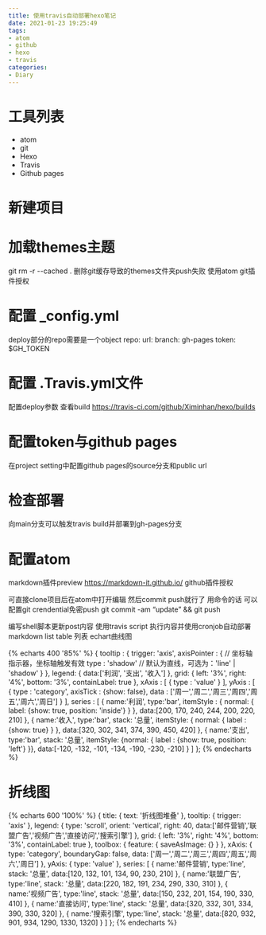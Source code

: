 ```yaml
---
title: 使用travis自动部署hexo笔记
date: 2021-01-23 19:25:49
tags:
- atom
- github
- hexo
- travis
categories:
- Diary
---
```


# 工具列表

* atom
* git
* Hexo
* Travis
* Github pages

# 新建项目
# 加载themes主题

git rm -r --cached .  删除git缓存导致的themes文件夹push失败
使用atom git插件授权

# 配置 \_config.yml

deploy部分的repo需要是一个object
repo:
    url:
    branch: gh-pages
    token: $GH_TOKEN

# 配置 \.Travis.yml文件

配置deploy参数
查看build
https://travis-ci.com/github/Ximinhan/hexo/builds


# 配置token与github pages

在project setting中配置github pages的source分支和public url

# 检查部署
向main分支可以触发travis build并部署到gh-pages分支

# 配置atom
markdown插件preview
https://markdown-it.github.io/
github插件授权

可直接clone项目后在atom中打开编辑
然后commit push就行了
用命令的话
可以配置git crendential免密push
git commit -am “update” && git push


编写shell脚本更新post内容
使用travis script 执行内容并使用cronjob自动部署
markdown list table 列表 echart曲线图

{% echarts 400 '85%' %}
{
    tooltip : {
        trigger: 'axis',
        axisPointer : {            // 坐标轴指示器，坐标轴触发有效
            type : 'shadow'        // 默认为直线，可选为：'line' | 'shadow'
        }
    },
    legend: {
        data:['利润', '支出', '收入']
    },
    grid: {
        left: '3%',
        right: '4%',
        bottom: '3%',
        containLabel: true
    },
    xAxis : [
        {
            type : 'value'
        }
    ],
    yAxis : [
        {
            type : 'category',
            axisTick : {show: false},
            data : ['周一','周二','周三','周四','周五','周六','周日']
        }
    ],
    series : [
        {
            name:'利润',
            type:'bar',
            itemStyle : {
                normal: {
                    label: {show: true, position: 'inside'}
                }
            },
            data:[200, 170, 240, 244, 200, 220, 210]
        },
        {
            name:'收入',
            type:'bar',
            stack: '总量',
            itemStyle: {
                normal: {
                    label : {show: true}
                }
            },
            data:[320, 302, 341, 374, 390, 450, 420]
        },
        {
            name:'支出',
            type:'bar',
            stack: '总量',
            itemStyle: {normal: {
                label : {show: true, position: 'left'}
            }},
            data:[-120, -132, -101, -134, -190, -230, -210]
        }
    ]
};
{% endecharts %}

# 折线图

{% echarts 600 '100%' %}
{
    title: {
        text: '折线图堆叠'
    },
    tooltip: {
        trigger: 'axis'
    },
    legend: {
        type: 'scroll',
        orient: 'vertical',
        right: 40,
        data:['邮件营销','联盟广告','视频广告','直接访问','搜索引擎']
    },
    grid: {
        left: '3%',
        right: '4%',
        bottom: '3%',
        containLabel: true
    },
    toolbox: {
        feature: {
            saveAsImage: {}
        }
    },
    xAxis: {
        type: 'category',
        boundaryGap: false,
        data: ['周一','周二','周三','周四','周五','周六','周日']
    },
    yAxis: {
        type: 'value'
    },
    series: [
        {
            name:'邮件营销',
            type:'line',
            stack: '总量',
            data:[120, 132, 101, 134, 90, 230, 210]
        },
        {
            name:'联盟广告',
            type:'line',
            stack: '总量',
            data:[220, 182, 191, 234, 290, 330, 310]
        },
        {
            name:'视频广告',
            type:'line',
            stack: '总量',
            data:[150, 232, 201, 154, 190, 330, 410]
        },
        {
            name:'直接访问',
            type:'line',
            stack: '总量',
            data:[320, 332, 301, 334, 390, 330, 320]
        },
        {
            name:'搜索引擎',
            type:'line',
            stack: '总量',
            data:[820, 932, 901, 934, 1290, 1330, 1320]
        }
    ]
};
{% endecharts %}

